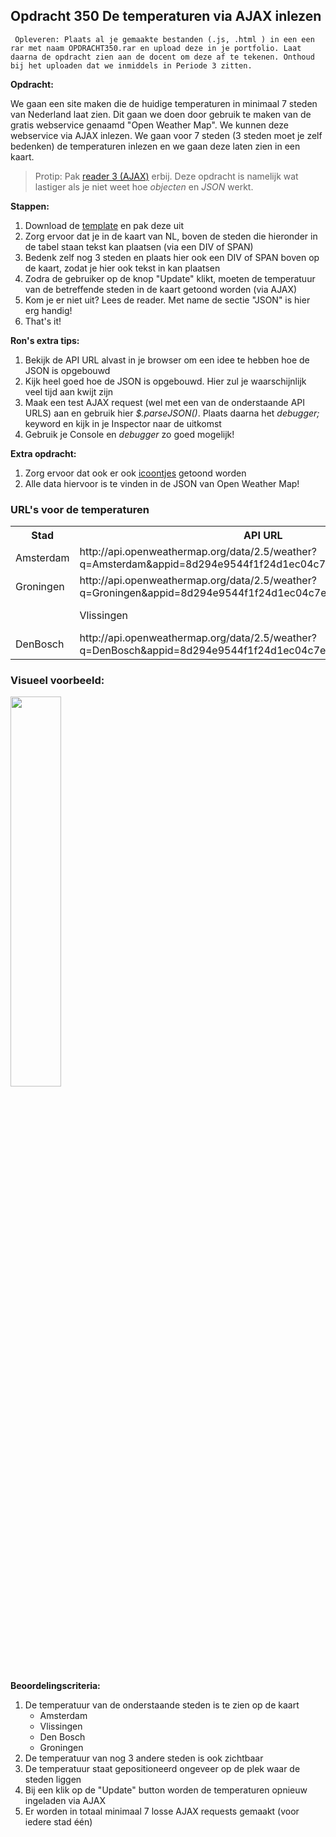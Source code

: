 ## Opdracht 350 De temperaturen via AJAX inlezen

`` Opleveren: Plaats al je gemaakte bestanden (.js, .html ) in een een rar met naam OPDRACHT350.rar en upload deze in je portfolio. Laat daarna de opdracht zien aan de docent om deze af te tekenen. Onthoud bij het uploaden dat we inmiddels in Periode 3 zitten.``

**Opdracht:**

We gaan een site maken die de huidige temperaturen in minimaal 7 steden van Nederland laat zien. Dit gaan we doen door gebruik te maken van de gratis webservice genaamd "Open Weather Map". We kunnen deze webservice via AJAX inlezen.
We gaan voor 7 steden (3 steden moet je zelf bedenken) de temperaturen inlezen en we gaan deze laten zien in een kaart.

> Protip: Pak <a href="https://elo.kw1c.nl/CMS/Studie/811%20ICT-Academie/811%20VakkenInhoud/%5BB.16%20JAV%5D%20Javascript/25187%20%C2%A0%20Applicatie-%20en%20mediaontwikkelaar/Periode%2003/Productie/01.%20Reader/Reader%203%20-%20AJAX.pdf" target="_new">reader 3 (AJAX)</a> erbij. Deze opdracht is namelijk wat lastiger als je niet weet hoe *objecten* en *JSON* werkt.

 **Stappen:** 
 1. Download de <a href="https://elo.kw1c.nl/CMS/Studie/811%20ICT-Academie/811%20VakkenInhoud/%5BB.16%20JAV%5D%20Javascript/25187%20%C2%A0%20Applicatie-%20en%20mediaontwikkelaar/Periode%2003/Productie/03.%20Scripts/Huiswerkopdrachten/Opdracht%20350.zip" target="_blank">template</a> en pak deze uit
 2. Zorg ervoor dat je in de kaart van NL, boven de steden die hieronder in de tabel staan tekst kan plaatsen (via een DIV of SPAN) 
 3. Bedenk zelf nog 3 steden en plaats hier ook een DIV of SPAN boven op de kaart, zodat je hier ook tekst in kan plaatsen
 4. Zodra de gebruiker op de knop "Update" klikt, moeten de temperatuur van de betreffende steden in de kaart getoond worden (via AJAX)
 5. Kom je er niet uit? Lees de reader. Met name de sectie "JSON" is hier erg handig!
 5. That's it!
 
 **Ron's extra tips:**
 1. Bekijk de API URL alvast in je browser om een idee te hebben hoe de JSON is opgebouwd
 2. Kijk heel goed hoe de JSON is opgebouwd. Hier zul je waarschijnlijk veel tijd aan kwijt zijn
 3. Maak een test AJAX request (wel met een van de onderstaande API URLS) aan en gebruik hier *$.parseJSON()*. Plaats daarna het *debugger;* keyword en kijk in je Inspector naar de uitkomst
 4. Gebruik je Console en *debugger* zo goed mogelijk!
  
 **Extra opdracht:**
 1. Zorg ervoor dat ook er ook <a href="http://www.ourdesignz.com/wp-content/uploads/2014/12/Weather-icon.png" target="_blank">icoontjes</a> getoond worden
 2. Alle data hiervoor is te vinden in de JSON van Open Weather Map!
 
### URL's voor de temperaturen
<table>
    <tr>
        <th>Stad</th>
        <th>API URL</th>
    </tr>
    <tr>
        <td>
            Amsterdam
        </td>
        <td>
            http://api.openweathermap.org/data/2.5/weather?q=Amsterdam&appid=8d294e9544f1f24d1ec04c7e8839cba9&units=metric
        </td>
    </tr>
    <tr>
        <td>
            Groningen
        </td>
        <td>
            http://api.openweathermap.org/data/2.5/weather?q=Groningen&appid=8d294e9544f1f24d1ec04c7e8839cba9&units=metric
        </td>
    </tr>
    <tr>
    <td>
        <td>
            Vlissingen
        </td>
        <td>
            http://api.openweathermap.org/data/2.5/weather?q=Vlissingen&appid=8d294e9544f1f24d1ec04c7e8839cba9&units=metric
        </td>
    </tr>
    <tr>
        <td>
            DenBosch
        </td>
        <td>
            http://api.openweathermap.org/data/2.5/weather?q=DenBosch&appid=8d294e9544f1f24d1ec04c7e8839cba9&units=metric
        </td>
    </tr>
</table>

### Visueel voorbeeld:
<img style="width: 40%" src="https://raw.githubusercontent.com/ictacademiekw1c/opdrachten-repository/master/javascript/p3/productie/Afbeeldingen/350-1.png">

 **Beoordelingscriteria:**
1. De temperatuur van de onderstaande steden is te zien op de kaart
    - Amsterdam
    - Vlissingen
    - Den Bosch
    - Groningen
2. De temperatuur van nog 3 andere steden is ook zichtbaar
3. De temperatuur staat gepositioneerd ongeveer op de plek waar de steden liggen
4. Bij een klik op de "Update" button worden de temperaturen opnieuw ingeladen via AJAX
5. Er worden in totaal minimaal 7 losse AJAX requests gemaakt (voor iedere stad één)

